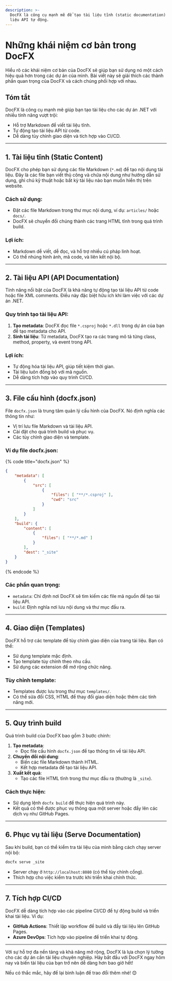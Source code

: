 ```yaml
---
description: >-
  DocFX là công cụ mạnh mẽ để tạo tài liệu tĩnh (static documentation) và tài
  liệu API tự động.
---
```


# Những khái niệm cơ bản trong DocFX

Hiểu rõ các khái niệm cơ bản của DocFX sẽ giúp bạn sử dụng nó một cách hiệu quả hơn trong các dự án của mình. Bài viết này sẽ giải thích các thành phần quan trọng của DocFX và cách chúng phối hợp với nhau.

## Tóm tắt

DocFX là công cụ mạnh mẽ giúp bạn tạo tài liệu cho các dự án .NET với nhiều tính năng vượt trội:

* Hỗ trợ Markdown để viết tài liệu tĩnh.
* Tự động tạo tài liệu API từ code.
* Dễ dàng tùy chỉnh giao diện và tích hợp vào CI/CD.

***

## **1. Tài liệu tĩnh (Static Content)**

DocFX cho phép bạn sử dụng các file Markdown (`*.md`) để tạo nội dung tài liệu. Đây là các file bạn viết thủ công và chứa nội dung như hướng dẫn sử dụng, ghi chú kỹ thuật hoặc bất kỳ tài liệu nào bạn muốn hiển thị trên website.

### **Cách sử dụng:**

* Đặt các file Markdown trong thư mục nội dung, ví dụ: `articles/` hoặc `docs/`.
* DocFX sẽ chuyển đổi chúng thành các trang HTML tĩnh trong quá trình build.

### **Lợi ích:**

* Markdown dễ viết, dễ đọc, và hỗ trợ nhiều cú pháp linh hoạt.
* Có thể nhúng hình ảnh, mã code, và liên kết nội bộ.

***

## **2. Tài liệu API (API Documentation)**

Tính năng nổi bật của DocFX là khả năng tự động tạo tài liệu API từ code hoặc file XML comments. Điều này đặc biệt hữu ích khi làm việc với các dự án .NET.

### **Quy trình tạo tài liệu API:**

1. **Tạo metadata**: DocFX đọc file `*.csproj` hoặc `*.dll` trong dự án của bạn để tạo metadata cho API.
2. **Sinh tài liệu**: Từ metadata, DocFX tạo ra các trang mô tả từng class, method, property, và event trong API.

### **Lợi ích:**

* Tự động hóa tài liệu API, giúp tiết kiệm thời gian.
* Tài liệu luôn đồng bộ với mã nguồn.
* Dễ dàng tích hợp vào quy trình CI/CD.

***

## **3. File cấu hình (docfx.json)**

File `docfx.json` là trung tâm quản lý cấu hình của DocFX. Nó định nghĩa các thông tin như:

* Vị trí lưu file Markdown và tài liệu API.
* Cài đặt cho quá trình build và phục vụ.
* Các tùy chỉnh giao diện và template.

### **Ví dụ file docfx.json:**

{% code title="docfx.json" %}
```json
{
    "metadata": [
        {
            "src": [
                {
                    "files": [ "**/*.csproj" ],
                    "cwd": "src"
                }
            ]
        }
    ],
    "build": {
        "content": [
            {
                "files": [ "**/*.md" ]
            }
        ],
        "dest": "_site"
    }
}
```
{% endcode %}

### **Các phần quan trọng:**

* `metadata`: Chỉ định nơi DocFX sẽ tìm kiếm các file mã nguồn để tạo tài liệu API.
* `build`: Định nghĩa nơi lưu nội dung và thư mục đầu ra.

***

## **4. Giao diện (Templates)**

DocFX hỗ trợ các template để tùy chỉnh giao diện của trang tài liệu. Bạn có thể:

* Sử dụng template mặc định.
* Tạo template tùy chỉnh theo nhu cầu.
* Sử dụng các extension để mở rộng chức năng.

### **Tùy chỉnh template:**

* Templates được lưu trong thư mục `templates/`.
* Có thể sửa đổi CSS, HTML để thay đổi giao diện hoặc thêm các tính năng mới.

***

## **5. Quy trình build**

Quá trình build của DocFX bao gồm 3 bước chính:

1. **Tạo metadata**:
   * Đọc file cấu hình `docfx.json` để tạo thông tin về tài liệu API.
2. **Chuyển đổi nội dung**:
   * Biến các file Markdown thành HTML.
   * Kết hợp metadata để tạo tài liệu API.
3. **Xuất kết quả**:
   * Tạo các file HTML tĩnh trong thư mục đầu ra (thường là `_site`).

### **Cách thực hiện:**

* Sử dụng lệnh `docfx build` để thực hiện quá trình này.
* Kết quả có thể được phục vụ thông qua một server hoặc đẩy lên các dịch vụ như GitHub Pages.

***

## **6. Phục vụ tài liệu (Serve Documentation)**

Sau khi build, bạn có thể kiểm tra tài liệu của mình bằng cách chạy server nội bộ:

```bash
docfx serve _site
```

* Server chạy ở `http://localhost:8080` (có thể tùy chỉnh cổng).
* Thích hợp cho việc kiểm tra trước khi triển khai chính thức.

***

## **7. Tích hợp CI/CD**

DocFX dễ dàng tích hợp vào các pipeline CI/CD để tự động build và triển khai tài liệu. Ví dụ:

* **GitHub Actions**: Thiết lập workflow để build và đẩy tài liệu lên GitHub Pages.
* **Azure DevOps**: Tích hợp vào pipeline để triển khai tự động.

***

Với sự hỗ trợ đa nền tảng và khả năng mở rộng, DocFX là lựa chọn lý tưởng cho các dự án cần tài liệu chuyên nghiệp. Hãy bắt đầu với DocFX ngay hôm nay và biến tài liệu của bạn trở nên dễ dàng hơn bao giờ hết!

Nếu có thắc mắc, hãy để lại bình luận để trao đổi thêm nhé! 😊
